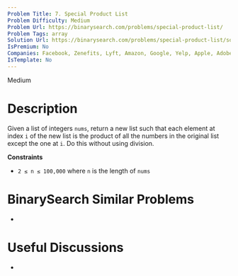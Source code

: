 ```yaml
---
Problem Title: 7. Special Product List
Problem Difficulty: Medium
Problem Url: https://binarysearch.com/problems/special-product-list/
Problem Tags: array
Solution Url: https://binarysearch.com/problems/special-product-list/solutions/
IsPremium: No
Companies: Facebook, Zenefits, Lyft, Amazon, Google, Yelp, Apple, Adobe, Linkedin, Snap, Ebay, Bloomberg, Uber, Microsoft
IsTemplate: No
---
```


<span style="color: ;">Medium</span>

# Description

Given a list of integers `nums`, return a new list such that each element at index `i` of the new list is the product of all the numbers in the original list except the one at `i`. Do this without using division.

**Constraints**

- `2 ≤ n ≤ 100,000` where `n` is the length of `nums`

# BinarySearch Similar Problems

- []()

# Useful Discussions

- []()
